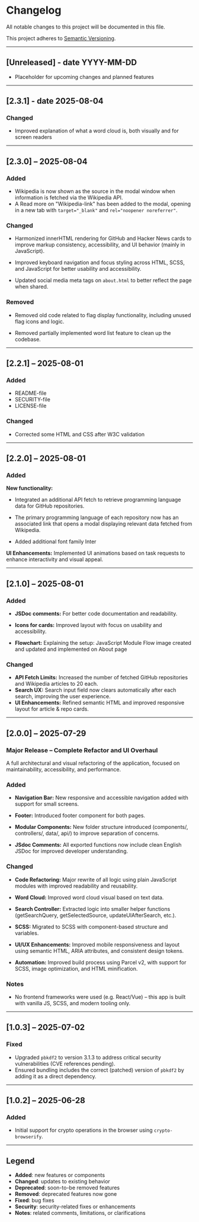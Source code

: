 # Changelog

All notable changes to this project will be documented in this file.

This project adheres to [Semantic Versioning](https://semver.org/spec/v2.0.0.html).

---

## [Unreleased] - date YYYY-MM-DD

- Placeholder for upcoming changes and planned features

---

## [2.3.1] - date 2025-08-04

### Changed

- Improved explanation of what a word cloud is, both visually and for screen readers

---

## [2.3.0] – 2025-08-04

### Added

- Wikipedia is now shown as the source in the modal window when information is fetched via the Wikipedia API.
- A Read more on "Wikipedia-link" has been added to the modal, opening in a new tab with `target="_blank"` and `rel="noopener noreferrer"`.

### Changed

- Harmonized innerHTML rendering for GitHub and Hacker News cards to improve markup consistency, accessibility, and UI behavior (mainly in JavaScript).

- Improved keyboard navigation and focus styling across HTML, SCSS, and JavaScript for better usability and accessibility.

- Updated social media meta tags on `about.html` to better reflect the page when shared.

### Removed

- Removed old code related to flag display functionality, including unused flag icons and logic.

- Removed partially implemented word list feature to clean up the codebase.

---

## [2.2.1] – 2025-08-01

### Added

- README-file
- SECURITY-file
- LICENSE-file

### Changed

- Corrected some HTML and CSS after W3C validation

---

## [2.2.0] – 2025-08-01

### Added

**New functionality:**

- Integrated an additional API fetch to retrieve programming language data for GitHub repositories.

- The primary programming language of each repository now has an associated link that opens a modal displaying relevant data fetched from Wikipedia.

- Added additional font family Inter

**UI Enhancements:** Implemented UI animations based on task requests to enhance interactivity and visual appeal.

---

## [2.1.0] – 2025-08-01

### Added

- **JSDoc comments:** For better code documentation and readability.

- **Icons for cards:** Improved layout with focus on usability and accessibility.

- **Flowchart:** Explaining the setup: JavaScript Module Flow image created and updated and implemented on About page

### Changed

- **API Fetch Limits:** Increased the number of fetched GitHub repositories and Wikipedia articles to 20 each.
- **Search UX:** Search input field now clears automatically after each search, improving the user experience.
- **UI Enhancements:** Refined semantic HTML and improved responsive layout for article & repo cards.

---

## [2.0.0] – 2025-07-29

### Major Release – Complete Refactor and UI Overhaul

A full architectural and visual refactoring of the application, focused on maintainability, accessibility, and performance.

### Added

- **Navigation Bar:** New responsive and accessible navigation added with support for small screens.

- **Footer:** Introduced footer component for both pages.

- **Modular Components:** New folder structure introduced (components/, controllers/, data/, api/) to improve separation of concerns.

- **JSdoc Comments:** All exported functions now include clean English JSDoc for improved developer understanding.

### Changed

- **Code Refactoring:** Major rewrite of all logic using plain JavaScript modules with improved readability and reusability.

- **Word Cloud:** Improved word cloud visual based on text data.

- **Search Controller:** Extracted logic into smaller helper functions (getSearchQuery, getSelectedSource, updateUIAfterSearch, etc.).

- **SCSS:** Migrated to SCSS with component-based structure and variables.

- **UI/UX Enhancements:** Improved mobile responsiveness and layout using semantic HTML, ARIA attributes, and consistent design tokens.

- **Automation:** Improved build process using Parcel v2, with support for SCSS, image optimization, and HTML minification.

### Notes

- No frontend frameworks were used (e.g. React/Vue) – this app is built with vanilla JS, SCSS, and modern tooling only.

---

## [1.0.3] – 2025-07-02

### Fixed

- Upgraded `pbkdf2` to version 3.1.3 to address critical security vulnerabilities (CVE references pending).
- Ensured bundling includes the correct (patched) version of `pbkdf2` by adding it as a direct dependency.

---

## [1.0.2] – 2025-06-28

### Added

- Initial support for crypto operations in the browser using `crypto-browserify`.

---

## Legend

- **Added**: new features or components
- **Changed**: updates to existing behavior
- **Deprecated**: soon-to-be removed features
- **Removed**: deprecated features now gone
- **Fixed**: bug fixes
- **Security**: security-related fixes or enhancements
- **Notes**: related comments, limitations, or clarifications

